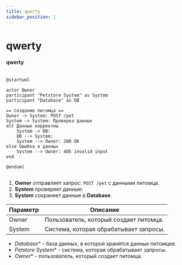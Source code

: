 ```yaml
---
title: qwerty
sidebar_position: 1
---
```

# qwerty

#### qwerty

```plantuml

@startuml

actor Owner
participant "Petstore System" as System
participant "Database" as DB

== Создание питомца ==
Owner -> System: POST /pet
System -> System: Проверка данных
alt Данные корректны
    System -> DB: 
    DB --> System: 
    System --> Owner: 200 OK
else Ошибка в данных
    System --> Owner: 405 invalid input
end

@enduml


```

1. **Owner** отправляет запрос: `POST /pet` с данными питомца.
2. **System** проверяет данные:
3. **System** сохраняет данные в **Database**.

| Параметр | Описание                               |
| -------- | -------------------------------------- |
| Owner    | Пользователь, который создает питомца. |
| System   | Система, которая обрабатывает запросы. |

* *Database** - база данных, в которой хранятся данные питомцев.
* *Petstore System** - система, которая обрабатывает запросы.
* *Owner** - пользователь, который создает питомца.